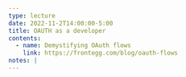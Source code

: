 ```yaml
---
type: lecture
date: 2022-11-2T14:00:00-5:00
title: OAUTH as a developer
contents:
  - name: Demystifying OAuth flows
    link: https://frontegg.com/blog/oauth-flows
notes: | 
---
```

